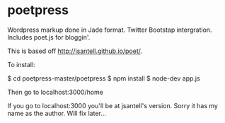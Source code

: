 poetpress
=========

Wordpress markup done in Jade format. Twitter Bootstap intergration. Includes poet.js for bloggin'.

This is based off http://jsantell.github.io/poet/.

To install:

$ cd poetpress-master/poetpress
$ npm install
$ node-dev app.js

Then go to localhost:3000/home

If you go to localhost:3000 you'll be at jsantell's version. Sorry it has my name as the author. Will fix later...



